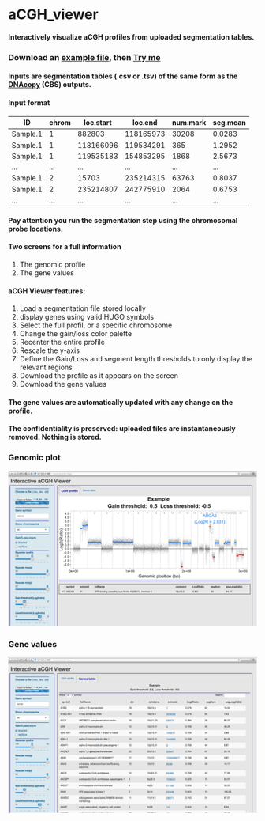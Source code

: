# aCGH_viewer

#### Interactively visualize aCGH profiles from uploaded segmentation tables.

### Download an [example file](https://github.com/fredcommo/aCGH_viewer/tree/master/example), then [Try me](https://fredcommo.shinyapps.io/aCGH_viewer)

#### Inputs are segmentation tables (.csv or .tsv) of the same form as the [DNAcopy](http://www.bioconductor.org/packages/release/bioc/vignettes/DNAcopy/inst/doc/DNAcopy.pdf) (CBS) outputs.

#### Input format

| ID | chrom | loc.start | loc.end | num.mark | seg.mean |
|----|-------|-----------|---------|----------|----------|
| Sample.1 | 1 | 882803 | 118165973 | 30208 | 0.0283 |
| Sample.1 | 1 | 118166096 | 119534291 | 365 | 1.2952 |
| Sample.1 | 1 | 119535183 | 154853295 | 1868 | 2.5673 |
| ... | ... | ... | ... | ... | ... |
| Sample.1 | 2 | 15703 | 235214315 | 63763 | 0.8037 |
| Sample.1 | 2 | 235214807 | 242775910 | 2064 | 0.6753 |
| ... | ... | ... | ... | ... | ... |

#### Pay attention you run the segmentation step using the chromosomal probe locations.

#### Two screens for a full information
1. The genomic profile
2. The gene values

#### aCGH Viewer features:
1. Load a segmentation file stored locally
2. display genes using valid HUGO symbols
3. Select the full profil, or a specific chromosome
4. Change the gain/loss color palette
5. Recenter the entire profile
6. Rescale the y-axis
7. Define the Gain/Loss and segment length thresholds to only display the relevant regions
8. Download the profile as it appears on the screen
9. Download the gene values

#### The gene values are automatically updated with any change on the profile.

#### The confidentiality is preserved: uploaded files are instantaneously removed. Nothing is stored.

### Genomic plot
![alt tag](https://github.com/fredcommo/aCGH_viewer/blob/master/screenshots/screen1.png)

### Gene values
![alt tag](https://github.com/fredcommo/aCGH_viewer/blob/master/screenshots/screen2.png)


